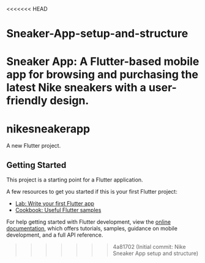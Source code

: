 <<<<<<< HEAD
# Sneaker-App-setup-and-structure
Sneaker App: A Flutter-based mobile app for browsing and purchasing the latest Nike sneakers with a user-friendly design.
=======
# nikesneakerapp

A new Flutter project.

## Getting Started

This project is a starting point for a Flutter application.

A few resources to get you started if this is your first Flutter project:

- [Lab: Write your first Flutter app](https://docs.flutter.dev/get-started/codelab)
- [Cookbook: Useful Flutter samples](https://docs.flutter.dev/cookbook)

For help getting started with Flutter development, view the
[online documentation](https://docs.flutter.dev/), which offers tutorials,
samples, guidance on mobile development, and a full API reference.
>>>>>>> 4a81702 (Initial commit: Nike Sneaker App setup and structure)
